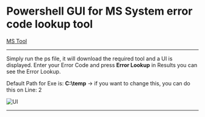# Powershell GUI for MS System error code lookup tool
[MS Tool](https://docs.microsoft.com/en-us/windows/win32/debug/system-error-code-lookup-tool)

--- 

Simply run the ps file, it will download the required tool and a UI is displayed.
Enter your Error Code and press **Error Lookup** in Results you can see the Error Lookup.

Default Path for Exe is: **C:\temp**  -> if you want to change this, you can do this on Line: 2

![UI](https://i.imgur.com/tuZyssr.png)

--- 
